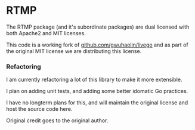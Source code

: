 # RTMP

The RTMP package (and it's subordinate packages) are dual licensed with both Apache2 and MIT licenses. 

This code is a working fork of [github.com/gwuhaolin/livego](https://github.com/gwuhaolin/livego) and as part of the original MIT license we are distributing this license.


### Refactoring 

I am currently refactoring a lot of this library to make it more extensible.

I plan on adding unit tests, and adding some better idomatic Go practices.

I have no longterm plans for this, and will maintain the original license and host the source code here.

Original credit goes to the original author.